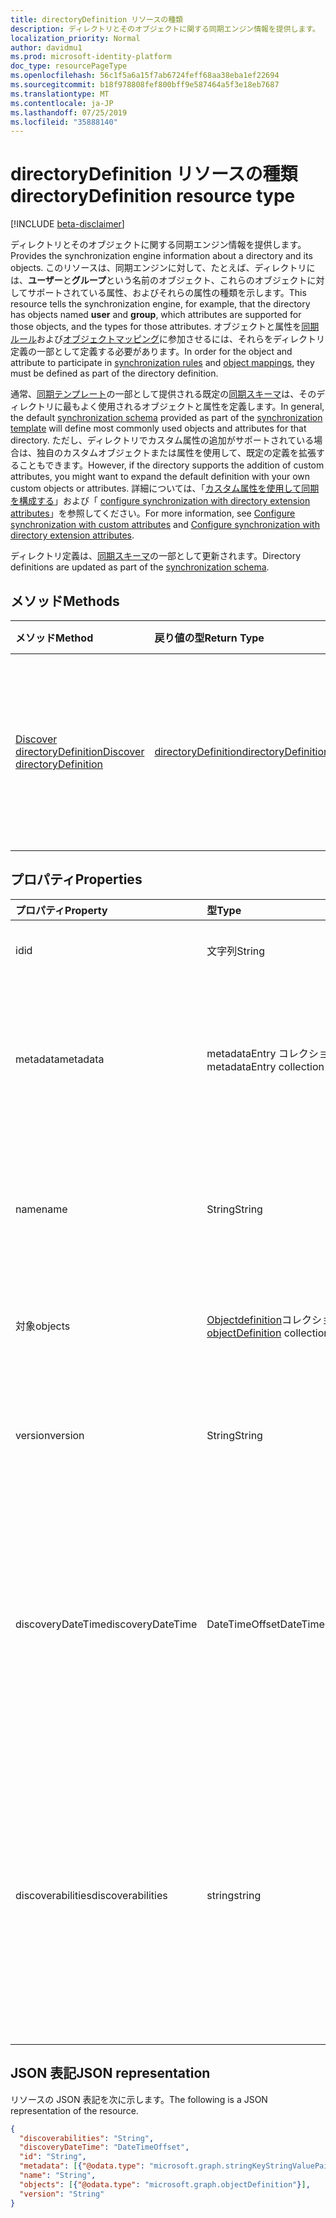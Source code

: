 ```yaml
---
title: directoryDefinition リソースの種類
description: ディレクトリとそのオブジェクトに関する同期エンジン情報を提供します。
localization_priority: Normal
author: davidmu1
ms.prod: microsoft-identity-platform
doc_type: resourcePageType
ms.openlocfilehash: 56c1f5a6a15f7ab6724feff68aa38eba1ef22694
ms.sourcegitcommit: b18f978808fef800bff9e587464a5f3e18eb7687
ms.translationtype: MT
ms.contentlocale: ja-JP
ms.lasthandoff: 07/25/2019
ms.locfileid: "35888140"
---
```

# <a name="directorydefinition-resource-type"></a><span data-ttu-id="440cb-103">directoryDefinition リソースの種類</span><span class="sxs-lookup"><span data-stu-id="440cb-103">directoryDefinition resource type</span></span>

[!INCLUDE [beta-disclaimer](../../includes/beta-disclaimer.md)]

<span data-ttu-id="440cb-104">ディレクトリとそのオブジェクトに関する同期エンジン情報を提供します。</span><span class="sxs-lookup"><span data-stu-id="440cb-104">Provides the synchronization engine information about a directory and its objects.</span></span> <span data-ttu-id="440cb-105">このリソースは、同期エンジンに対して、たとえば、ディレクトリには、**ユーザー**と**グループ**という名前のオブジェクト、これらのオブジェクトに対してサポートされている属性、およびそれらの属性の種類を示します。</span><span class="sxs-lookup"><span data-stu-id="440cb-105">This resource tells the synchronization engine, for example, that the directory has objects named **user** and **group**, which attributes are supported for those objects, and the types for those attributes.</span></span> <span data-ttu-id="440cb-106">オブジェクトと属性を[同期ルール](synchronization-synchronizationrule.md)および[オブジェクトマッピング](synchronization-objectmapping.md)に参加させるには、それらをディレクトリ定義の一部として定義する必要があります。</span><span class="sxs-lookup"><span data-stu-id="440cb-106">In order for the object and attribute to participate in [synchronization rules](synchronization-synchronizationrule.md) and [object mappings](synchronization-objectmapping.md), they must be defined as part of the directory definition.</span></span>

<span data-ttu-id="440cb-107">通常、[同期テンプレート](synchronization-synchronizationtemplate.md)の一部として提供される既定の[同期スキーマ](synchronization-synchronizationschema.md)は、そのディレクトリに最もよく使用されるオブジェクトと属性を定義します。</span><span class="sxs-lookup"><span data-stu-id="440cb-107">In general, the default [synchronization schema](synchronization-synchronizationschema.md) provided as part of the [synchronization template](synchronization-synchronizationtemplate.md) will define most commonly used objects and attributes for that directory.</span></span> <span data-ttu-id="440cb-108">ただし、ディレクトリでカスタム属性の追加がサポートされている場合は、独自のカスタムオブジェクトまたは属性を使用して、既定の定義を拡張することもできます。</span><span class="sxs-lookup"><span data-stu-id="440cb-108">However, if the directory supports the addition of custom attributes, you might want to expand the default definition with your own custom objects or attributes.</span></span> <span data-ttu-id="440cb-109">詳細については、「[カスタム属性を使用して同期を構成する](synchronization-configure-with-custom-target-attributes.md)」および「 [configure synchronization with directory extension attributes](synchronization-configure-with-directory-extension-attributes.md)」を参照してください。</span><span class="sxs-lookup"><span data-stu-id="440cb-109">For more information, see [Configure synchronization with custom attributes](synchronization-configure-with-custom-target-attributes.md) and [Configure synchronization with directory extension attributes](synchronization-configure-with-directory-extension-attributes.md).</span></span>

<span data-ttu-id="440cb-110">ディレクトリ定義は、[同期スキーマ](synchronization-synchronizationschema.md)の一部として更新されます。</span><span class="sxs-lookup"><span data-stu-id="440cb-110">Directory definitions are updated as part of the [synchronization schema](synchronization-synchronizationschema.md).</span></span>

## <a name="methods"></a><span data-ttu-id="440cb-111">メソッド</span><span class="sxs-lookup"><span data-stu-id="440cb-111">Methods</span></span>

| <span data-ttu-id="440cb-112">メソッド</span><span class="sxs-lookup"><span data-stu-id="440cb-112">Method</span></span>       | <span data-ttu-id="440cb-113">戻り値の型</span><span class="sxs-lookup"><span data-stu-id="440cb-113">Return Type</span></span>  |<span data-ttu-id="440cb-114">説明</span><span class="sxs-lookup"><span data-stu-id="440cb-114">Description</span></span>|
|:---------------|:--------|:----------|
|[<span data-ttu-id="440cb-115">Discover directoryDefinition</span><span class="sxs-lookup"><span data-stu-id="440cb-115">Discover directoryDefinition</span></span>](../api/directorydefinition-discover.md) | [<span data-ttu-id="440cb-116">directoryDefinition</span><span class="sxs-lookup"><span data-stu-id="440cb-116">directoryDefinition</span></span>](synchronization-directorydefinition.md) |<span data-ttu-id="440cb-117">ディレクトリのスキーマとサポートされているプロパティを検出します。</span><span class="sxs-lookup"><span data-stu-id="440cb-117">Discover the schema and supported properties of the directory.</span></span>|

## <a name="properties"></a><span data-ttu-id="440cb-118">プロパティ</span><span class="sxs-lookup"><span data-stu-id="440cb-118">Properties</span></span>

| <span data-ttu-id="440cb-119">プロパティ</span><span class="sxs-lookup"><span data-stu-id="440cb-119">Property</span></span>      | <span data-ttu-id="440cb-120">型</span><span class="sxs-lookup"><span data-stu-id="440cb-120">Type</span></span>      | <span data-ttu-id="440cb-121">説明</span><span class="sxs-lookup"><span data-stu-id="440cb-121">Description</span></span>    |
|:--------------|:----------|:---------------|
|<span data-ttu-id="440cb-122">id</span><span class="sxs-lookup"><span data-stu-id="440cb-122">id</span></span>           |<span data-ttu-id="440cb-123">文字列</span><span class="sxs-lookup"><span data-stu-id="440cb-123">String</span></span>     |<span data-ttu-id="440cb-124">ディレクトリ識別子。</span><span class="sxs-lookup"><span data-stu-id="440cb-124">Directory identifier.</span></span> <span data-ttu-id="440cb-125">null 許容ではありません。</span><span class="sxs-lookup"><span data-stu-id="440cb-125">Not nullable.</span></span>|
|<span data-ttu-id="440cb-126">metadata</span><span class="sxs-lookup"><span data-stu-id="440cb-126">metadata</span></span>       |<span data-ttu-id="440cb-127">metadataEntry コレクション</span><span class="sxs-lookup"><span data-stu-id="440cb-127">metadataEntry collection</span></span>    |<span data-ttu-id="440cb-128">追加の拡張機能のプロパティ。</span><span class="sxs-lookup"><span data-stu-id="440cb-128">Additional extension properties.</span></span> <span data-ttu-id="440cb-129">明示的に記述されていない限り、メタデータ値は変更しないでください。</span><span class="sxs-lookup"><span data-stu-id="440cb-129">Unless mentioned explicitly, metadata values should not be changed.</span></span>|
|<span data-ttu-id="440cb-130">name</span><span class="sxs-lookup"><span data-stu-id="440cb-130">name</span></span>           |<span data-ttu-id="440cb-131">String</span><span class="sxs-lookup"><span data-stu-id="440cb-131">String</span></span>     |<span data-ttu-id="440cb-132">ディレクトリの名前。</span><span class="sxs-lookup"><span data-stu-id="440cb-132">Name of the directory.</span></span> <span data-ttu-id="440cb-133">[同期スキーマ](synchronization-synchronizationschema.md)内で一意である必要があります。</span><span class="sxs-lookup"><span data-stu-id="440cb-133">Must be unique within the [synchronization schema](synchronization-synchronizationschema.md).</span></span> <span data-ttu-id="440cb-134">null 許容ではありません。</span><span class="sxs-lookup"><span data-stu-id="440cb-134">Not nullable.</span></span>|
|<span data-ttu-id="440cb-135">対象</span><span class="sxs-lookup"><span data-stu-id="440cb-135">objects</span></span>        |<span data-ttu-id="440cb-136">[Objectdefinition](synchronization-objectdefinition.md)コレクション</span><span class="sxs-lookup"><span data-stu-id="440cb-136">[objectDefinition](synchronization-objectdefinition.md) collection</span></span>    |<span data-ttu-id="440cb-137">ディレクトリでサポートされているオブジェクトのコレクションです。</span><span class="sxs-lookup"><span data-stu-id="440cb-137">Collection of objects supported by the directory.</span></span>|
|<span data-ttu-id="440cb-138">version</span><span class="sxs-lookup"><span data-stu-id="440cb-138">version</span></span>|<span data-ttu-id="440cb-139">String</span><span class="sxs-lookup"><span data-stu-id="440cb-139">String</span></span>|<span data-ttu-id="440cb-140">検出されたバージョンを示す値を取得します。</span><span class="sxs-lookup"><span data-stu-id="440cb-140">Read only value that indicates version discovered.</span></span> <span data-ttu-id="440cb-141">検出がまだ行われていない場合は、Null。</span><span class="sxs-lookup"><span data-stu-id="440cb-141">Null if discovery has not yet occurred.</span></span>|
|<span data-ttu-id="440cb-142">discoveryDateTime</span><span class="sxs-lookup"><span data-stu-id="440cb-142">discoveryDateTime</span></span>|<span data-ttu-id="440cb-143">DateTimeOffset</span><span class="sxs-lookup"><span data-stu-id="440cb-143">DateTimeOffset</span></span>| <span data-ttu-id="440cb-144">は、ISO 8601 形式を使用した検出日時を表し、常に UTC 時間です。</span><span class="sxs-lookup"><span data-stu-id="440cb-144">Represents the discovery date and time using ISO 8601 format and is always in UTC time.</span></span> <span data-ttu-id="440cb-145">たとえば、2014 年 1 月 1 日午前 0 時 (UTC) は、次のようになります。`'2014-01-01T00:00:00Z'`</span><span class="sxs-lookup"><span data-stu-id="440cb-145">For example, midnight UTC on Jan 1, 2014 would look like this: `'2014-01-01T00:00:00Z'`</span></span>|
|<span data-ttu-id="440cb-146">discoverabilities</span><span class="sxs-lookup"><span data-stu-id="440cb-146">discoverabilities</span></span>|<span data-ttu-id="440cb-147">string</span><span class="sxs-lookup"><span data-stu-id="440cb-147">string</span></span>| <span data-ttu-id="440cb-148">アプリでサポートされている検出の種類を示す値の読み取り専用です。</span><span class="sxs-lookup"><span data-stu-id="440cb-148">Read only value indicating what type of discovery the app supports.</span></span> <span data-ttu-id="440cb-149">使用可能な値: `AttributeDataTypes`、`AttributeNames`、`AttributeReadOnly`、`None`、`ReferenceAttributes`、`UnknownFutureValue`。</span><span class="sxs-lookup"><span data-stu-id="440cb-149">Possible values are: `AttributeDataTypes`, `AttributeNames`, `AttributeReadOnly`, `None`, `ReferenceAttributes`, `UnknownFutureValue`.</span></span>| 

## <a name="json-representation"></a><span data-ttu-id="440cb-150">JSON 表記</span><span class="sxs-lookup"><span data-stu-id="440cb-150">JSON representation</span></span>

<span data-ttu-id="440cb-151">リソースの JSON 表記を次に示します。</span><span class="sxs-lookup"><span data-stu-id="440cb-151">The following is a JSON representation of the resource.</span></span>

<!-- {
  "blockType": "resource",
  "optionalProperties": [

  ],
  "@odata.type": "microsoft.graph.directoryDefinition"
}-->

```json
{
  "discoverabilities": "String",
  "discoveryDateTime": "DateTimeOffset",
  "id": "String",
  "metadata": [{"@odata.type": "microsoft.graph.stringKeyStringValuePair"}],
  "name": "String",
  "objects": [{"@odata.type": "microsoft.graph.objectDefinition"}],
  "version": "String"
}

```

<!-- uuid: 8fcb5dbc-d5aa-4681-8e31-b001d5168d79
2015-10-25 14:57:30 UTC -->
<!--
{
  "type": "#page.annotation",
  "description": "directoryDefinition resource",
  "keywords": "",
  "section": "documentation",
  "tocPath": "",
  "suppressions": []
}
-->
